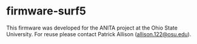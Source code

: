 # firmware-surf5

This firmware was developed for the ANITA project at the Ohio State University.
For reuse please contact Patrick Allison (allison.122@osu.edu).
